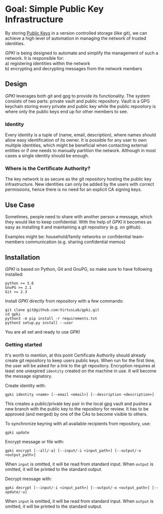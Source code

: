 # Goal: Simple Public Key Infrastructure

By storing [Public Keys](https://en.wikipedia.org/wiki/Public-key_cryptography) in a version controlled storage (like
git), we can achieve a high level of automation in managing the network of trusted identities.

_GPKI_ is being designed to automate and simplify the management of such a network. It is responsible for:  
a) registering identities within the network  
b) encrypting and decrypting messages from the network members

## Design

_GPKI_ leverages both git and gpg to provide its functionality. The system consists of two parts: private vault and
public repository. Vault is a GPG keychain storing every private and public key while the public repository is where
only the public keys end up for other members to see.

### Identity

Every identity is a tuple of (name, email, description), where names should allow easy identification of its owner. It
is possible for any user to own multiple identities, which might be beneficial when contacting external entities or if
one needs to manually partition the network. Although in most cases a single identity should be enough.

### Where is the Certificate Authority?

The key network is as secure as the git repository hosting the public key infrastructure. New identities can only be added by the users with correct permissions,
hence there is no need for an explicit CA signing keys.

## Use Case

Sometimes, people need to share with another person a message, which they would like to keep confidential. With the help
of _GPKI_ it becomes as easy as installing it and maintaining a git repository (e.g. on github).

Examples might be: household/family networks or confidential team-members communication (e.g. sharing confidential
memos)

## Installation

_GPKI_ is based on Python, Git and GnuPG, so make sure to have following installed:
```
python >= 3.6
GnuPG >= 2.1
Git >= 2.3
```
Install _GPKI_ directly from repository with a few commands:
```
git clone git@github.com:VirtusLab/gpki.git
cd gpki
python3 -m pip install -r requirements.txt
python3 setup.py install --user
```

You are all set and ready to use _GPKI_ 

### Getting started
It's worth to mention, at this point Certificate Authority should already create git repository to keep users public keys.
When run for the first time, the user will be asked for a link to the git repository.
Encryption requires at least one unexpired `identity` created on the machine in use. It will become the message signatory.

Create identity with:

`gpki identity <name> [--email <email>] [--description <description>]`

This creates a public/private key pair in the local gpg vault and pushes a new branch with the public key to the repository for review.
It has to be approved (and merged) by one of the CAs to become visible to others.

To synchronize keyring with all available recipients from repository, use:

`gpki update`

Encrypt message or file with:

`gpki encrypt [--all/-a] [--input/-i <input_path>] [--output/-o <output_path>]`

When `input` is omitted, it will be read from standard input.
When `output` is omitted, it will be printed to the standard output.

Decrypt message with:

`gpki decrypt [--input/-i <input_path>] [--output/-o <output_path>] [--update/-u]`

When `input` is omitted, it will be read from standard input.
When `output` is omitted, it will be printed to the standard output.